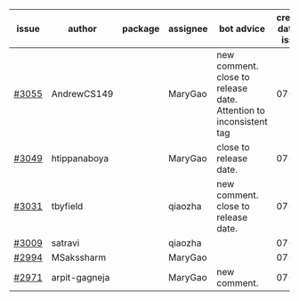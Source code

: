 | issue | author | package | assignee | bot advice | created date of issue | target release date | date from target |
| ------ | ------ | ------ | ------ | ------ | ------ | ------ | :-----: |
| [#3055](https://github.com/Azure/sdk-release-request/issues/3055) | AndrewCS149 |  | MaryGao | new comment. close to release date.  Attention to inconsistent tag | 07-29 | 08-02 | 0 |
| [#3049](https://github.com/Azure/sdk-release-request/issues/3049) | htippanaboya |  | MaryGao | close to release date.  | 07-27 | 08-03 | 0 |
| [#3031](https://github.com/Azure/sdk-release-request/issues/3031) | tbyfield |  | qiaozha | new comment. close to release date.  | 07-21 | 08-03 | 0 |
| [#3009](https://github.com/Azure/sdk-release-request/issues/3009) | satravi |  | qiaozha |  | 07-19 | 07-27 |  |
| [#2994](https://github.com/Azure/sdk-release-request/issues/2994) | MSakssharm |  | MaryGao |  | 07-12 | 07-26 |  |
| [#2971](https://github.com/Azure/sdk-release-request/issues/2971) | arpit-gagneja |  | MaryGao | new comment. | 07-04 | 09-30 |  |

